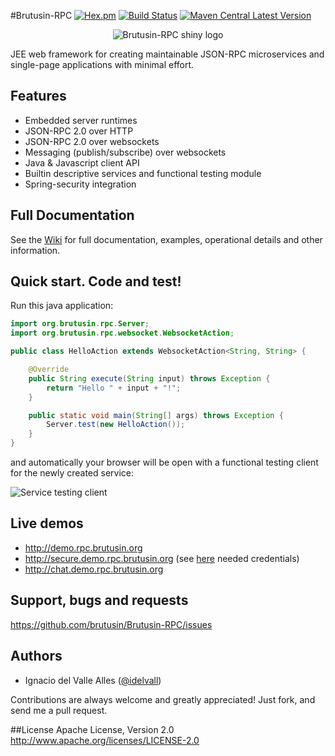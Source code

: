 
#Brutusin-RPC [![Hex.pm](https://img.shields.io/hexpm/l/plug.svg)](http://www.apache.org/licenses/LICENSE-2.0) [![Build Status](https://api.travis-ci.org/brutusin/Brutusin-RPC.svg?branch=master)](https://travis-ci.org/brutusin/Brutusin-RPC) [![Maven Central Latest Version](https://maven-badges.herokuapp.com/maven-central/org.brutusin/rpc-root/badge.svg)](https://maven-badges.herokuapp.com/maven-central/org.brutusin/rpc-root/)
<p align="center">
    <img src="https://github.com/brutusin/Brutusin-RPC/wiki/img/brutusin-logo_small.png" alt="Brutusin-RPC shiny logo">
</p>
JEE web framework for creating maintainable JSON-RPC microservices and single-page applications with minimal effort.

## Features
- Embedded server runtimes
- JSON-RPC 2.0 over HTTP
- JSON-RPC 2.0 over websockets
- Messaging (publish/subscribe) over websockets
- Java & Javascript client API
- Builtin descriptive services and functional testing module
- Spring-security integration

## Full Documentation

See the [Wiki](https://github.com/brutusin/Brutusin-RPC/wiki) for full documentation, examples, operational details and other information.

## Quick start. Code and test!

Run this java application:
```java
import org.brutusin.rpc.Server;
import org.brutusin.rpc.websocket.WebsocketAction;

public class HelloAction extends WebsocketAction<String, String> {

    @Override
    public String execute(String input) throws Exception {
        return "Hello " + input + "!";
    }

    public static void main(String[] args) throws Exception {
        Server.test(new HelloAction());
    }
}
```
and automatically your browser will be open with a functional testing client for the newly created service:

![Service testing client](https://github.com/brutusin/Brutusin-RPC/wiki/img/hello-action-test.png)

## Live demos
 - http://demo.rpc.brutusin.org
 - http://secure.demo.rpc.brutusin.org (see [here](https://github.com/brutusin/Brutusin-RPC/tree/master/rpc-demos/rpc-demo-security-jar) needed credentials)
 - http://chat.demo.rpc.brutusin.org

## Support, bugs and requests
https://github.com/brutusin/Brutusin-RPC/issues

## Authors

- Ignacio del Valle Alles ([@idelvall](https://github.com/idelvall))

Contributions are always welcome and greatly appreciated! Just fork, and send me a pull request.

##License
Apache License, Version 2.0
http://www.apache.org/licenses/LICENSE-2.0
